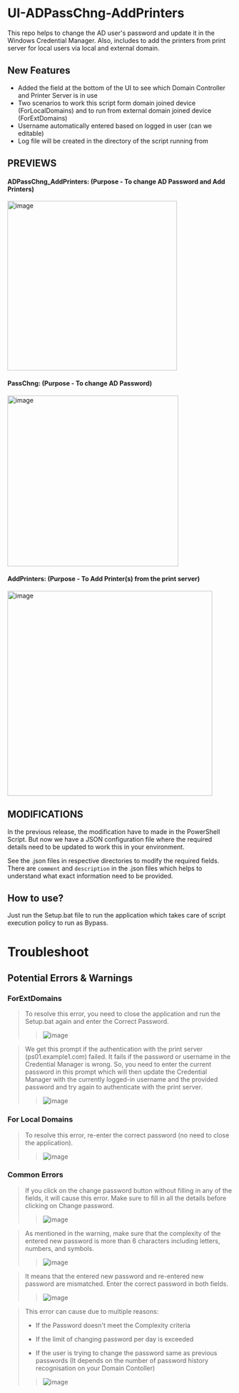 # UI-ADPassChng-AddPrinters
This repo helps to change the AD user's password and update it in the Windows Credential Manager. Also, includes to add the printers from print server for local users via local and external domain.

## New Features
- Added the field at the bottom of the UI to see which Domain Controller and Printer Server is in use
- Two scenarios to work this script form domain joined device (ForLocalDomains) and to run from external domain joined device (ForExtDomains)
- Username automatically entered based on logged in user (can we editable)
- Log file will be created in the directory of the script running from

## PREVIEWS

#### ADPassChng_AddPrinters: (Purpose - To change AD Password and Add Printers)

<img width="380" alt="image" src="https://github.com/Ssri7774/UI-ADPassChng-AddPrinters/assets/95307763/6225a338-0e8f-4ec5-8838-266c97dec5f9">

#### PassChng: (Purpose - To change AD Password)

<img width="383" alt="image" src="https://github.com/Ssri7774/UI-ADPassChng-AddPrinters/assets/95307763/2e30bf47-f411-41a0-acce-a4f280fa8406">

#### AddPrinters: (Purpose - To Add Printer(s) from the print server)

<img width="459" alt="image" src="https://github.com/Ssri7774/UI-ADPassChng-AddPrinters/assets/95307763/d26676bf-ecd9-49ab-8d48-0affa0d19b46">


## MODIFICATIONS

In the previous release, the modification have to made in the PowerShell Script. But now we have a JSON configuration file where the required details need to be updated to work this in your environment.

See the .json files in respective directories to modify the required fields. There are `comment` and `description` in the .json files which helps to understand what exact information need to be provided.


## How to use?

Just run the Setup.bat file to run the application which takes care of script execution policy to run as Bypass.

# Troubleshoot

## Potential Errors & Warnings

### ForExtDomains

> To resolve this error, you need to close the application and run the Setup.bat again and enter the Correct Password.
>
>> ![image](https://github.com/Ssri7774/UI-ADPassChng-AddPrinters/assets/95307763/4714d444-d3ae-4d90-a621-d20a431be94e)

> We get this prompt if the authentication with the print server (ps01.example1.com) failed. It fails if the password or username in the Credential Manager is wrong. So, you need to enter the current password in this prompt which will then update the Credential Manager with the currently logged-in username and the provided password and try again to authenticate with the print server.
>
>> ![image](https://github.com/Ssri7774/UI-ADPassChng-AddPrinters/assets/95307763/87564741-1dde-4caf-83b3-c8a3f9f340cc)

### For Local Domains

> To resolve this error, re-enter the correct password (no need to close the application).
>
>> ![image](https://github.com/Ssri7774/UI-ADPassChng-AddPrinters/assets/95307763/5f0524c0-1201-40d7-b35f-e597cb0dbb28)

### Common Errors

> If you click on the change password button without filling in any of the fields, it will cause this error. Make sure to fill in all the details before clicking on Change password.
>
>> ![image](https://github.com/Ssri7774/UI-ADPassChng-AddPrinters/assets/95307763/6787e62c-3751-40ec-9e02-d8968db576f0)

> As mentioned in the warning, make sure that the complexity of the entered new password is more than 6 characters including letters, numbers, and symbols.
>
>> ![image](https://github.com/Ssri7774/UI-ADPassChng-AddPrinters/assets/95307763/44f54d8e-d5ef-41b0-acb0-658ed5af0b9f)

> It means that the entered new password and re-entered new password are mismatched. Enter the correct password in both fields.
>
>> ![image](https://github.com/Ssri7774/UI-ADPassChng-AddPrinters/assets/95307763/8c46cbef-c909-4d18-ac19-bc491ea2526a)

> This error can cause due to multiple reasons:
>
> - If the Password doesn't meet the Complexity criteria
>
> - If the limit of changing password per day is exceeded
>
> - If the user is trying to change the password same as previous passwords (It depends on the number of password history recognisation on your Domain Contoller)
>
>> ![image](https://github.com/Ssri7774/UI-ADPassChng-AddPrinters/assets/95307763/4147742c-6f27-483a-a35b-ec64abbf9f73)

